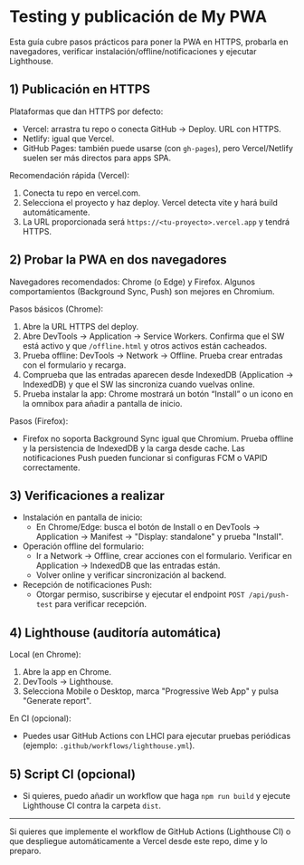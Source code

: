 # Testing y publicación de My PWA

Esta guía cubre pasos prácticos para poner la PWA en HTTPS, probarla en navegadores, verificar instalación/offline/notificaciones y ejecutar Lighthouse.

## 1) Publicación en HTTPS

Plataformas que dan HTTPS por defecto:
- Vercel: arrastra tu repo o conecta GitHub → Deploy. URL con HTTPS.
- Netlify: igual que Vercel.
- GitHub Pages: también puede usarse (con `gh-pages`), pero Vercel/Netlify suelen ser más directos para apps SPA.

Recomendación rápida (Vercel):
1. Conecta tu repo en vercel.com.
2. Selecciona el proyecto y haz deploy. Vercel detecta vite y hará build automáticamente.
3. La URL proporcionada será `https://<tu-proyecto>.vercel.app` y tendrá HTTPS.

## 2) Probar la PWA en dos navegadores

Navegadores recomendados: Chrome (o Edge) y Firefox. Algunos comportamientos (Background Sync, Push) son mejores en Chromium.

Pasos básicos (Chrome):
1. Abre la URL HTTPS del deploy.
2. Abre DevTools → Application → Service Workers. Confirma que el SW está activo y que `/offline.html` y otros activos están cacheados.
3. Prueba offline: DevTools → Network → Offline. Prueba crear entradas con el formulario y recarga.
4. Comprueba que las entradas aparecen desde IndexedDB (Application → IndexedDB) y que el SW las sincroniza cuando vuelvas online.
5. Prueba instalar la app: Chrome mostrará un botón “Install” o un icono en la omnibox para añadir a pantalla de inicio.

Pasos (Firefox):
- Firefox no soporta Background Sync igual que Chromium. Prueba offline y la persistencia de IndexedDB y la carga desde cache. Las notificaciones Push pueden funcionar si configuras FCM o VAPID correctamente.

## 3) Verificaciones a realizar

- Instalación en pantalla de inicio:
  - En Chrome/Edge: busca el botón de Install o en DevTools → Application → Manifest → "Display: standalone" y prueba "Install".
- Operación offline del formulario:
  - Ir a Network → Offline, crear acciones con el formulario. Verificar en Application → IndexedDB que las entradas están.
  - Volver online y verificar sincronización al backend.
- Recepción de notificaciones Push:
  - Otorgar permiso, suscribirse y ejecutar el endpoint `POST /api/push-test` para verificar recepción.

## 4) Lighthouse (auditoría automática)

Local (en Chrome):
1. Abre la app en Chrome.
2. DevTools → Lighthouse.
3. Selecciona Mobile o Desktop, marca "Progressive Web App" y pulsa "Generate report".

En CI (opcional):
- Puedes usar GitHub Actions con LHCI para ejecutar pruebas periódicas (ejemplo: `.github/workflows/lighthouse.yml`).

## 5) Script CI (opcional)
- Si quieres, puedo añadir un workflow que haga `npm run build` y ejecute Lighthouse CI contra la carpeta `dist`.

---

Si quieres que implemente el workflow de GitHub Actions (Lighthouse CI) o que despliegue automáticamente a Vercel desde este repo, dime y lo preparo.
